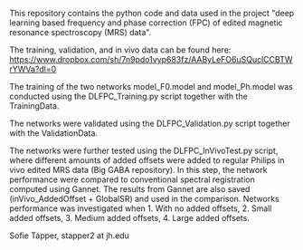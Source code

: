 This repository contains the python code and data used in the project "deep learning based frequency and phase correction (FPC) of edited magnetic resonance spectroscopy (MRS) data". 

The training, validation, and in vivo data can be found here: https://www.dropbox.com/sh/7n9pdo1vyp683fz/AAByLeFO6uSQuclCCBTWrYWVa?dl=0

The training of the two networks model_F0.model and model_Ph.model was conducted using the DLFPC_Training.py script together with the TrainingData. 

The networks were validated using the DLFPC_Validation.py script together with the ValidationData.

The networks were further tested using the DLFPC_InVivoTest.py script, where different amounts of added offsets were added to regular Philips in vivo edited MRS data (Big GABA repository). In this step, the network performance were compared to conventional spectral registration computed using Gannet. The results from Gannet are also saved (inVivo_AddedOffset + GlobalSR) and used in the comparison. Networks performance was investigated when 1. With no added offsets, 2. Small added offsets, 3. Medium added offsets, 4. Large added offsets. 


Sofie Tapper, 
stapper2 at jh.edu
